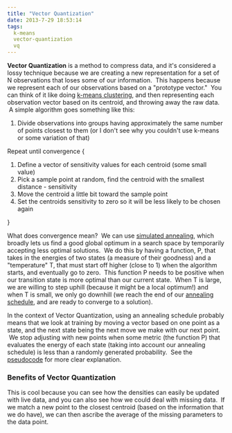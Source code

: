 ```yaml
---
title: "Vector Quantization"
date: 2013-7-29 18:53:14
tags:
  k-means
  vector-quantization
  vq
---
```



**Vector Quantization** is a method to compress data, and it's considered a lossy technique because we are creating a new representation for a set of N observations that loses some of our information.  This happens because we represent each of our observations based on a "prototype vector."  You can think of it like doing [k-means clustering](http://www.vbmis.com/learn/?p=94 "K-Means Clustering"), and then representing each observation vector based on its centroid, and throwing away the raw data.  A simple algorithm goes something like this:

1. <span style="line-height: 13px;">Divide observations into groups having approximately the same number of points closest to them (or I don't see why you couldn't use k-means or some variation of that)</span>

Repeat until convergence {

1. Define a vector of sensitivity values for each centroid (some small value)
2. Pick a sample point at random, find the centroid with the smallest distance - sensitivity
3. Move the centroid a little bit toward the sample point
4. Set the centroids sensitivity to zero so it will be less likely to be chosen again

}

What does convergence mean?  We can use [simulated annealing](http://en.wikipedia.org/wiki/Simulated_annealing#Pseudocode), which broadly lets us find a good global optimum in a search space by temporarily accepting less optimal solutions.  We do this by having a function, P, that takes in the energies of two states (a measure of their goodness) and a "temperature" T, that must start off higher (close to 1) when the algorithm starts, and eventually go to zero.  This function P needs to be positive when our transition state is more optimal than our current state.  When T is large, we are willing to step uphill (because it might be a local optimum!) and when T is small, we only go downhill (we reach the end of our [annealing schedule](http://en.wikipedia.org/wiki/Simulated_annealing#The_annealing_schedule), and are ready to converge to a solution).

In the context of Vector Quantization, using an annealing schedule probably means that we look at training by moving a vector based on one point as a state, and the next state being the next move we make with our next point.  We stop adjusting with new points when some metric (the function P) that evaluates the energy of each state (taking into account our annealing schedule) is less than a randomly generated probability.  See the [pseudocode](http://en.wikipedia.org/wiki/Simulated_annealing#Pseudocode) for more clear explanation.

### Benefits of Vector Quantization

This is cool because you can see how the densities can easily be updated with live data, and you can also see how we could deal with missing data.  If we match a new point to the closest centroid (based on the information that we do have), we can then ascribe the average of the missing parameters to the data point.


